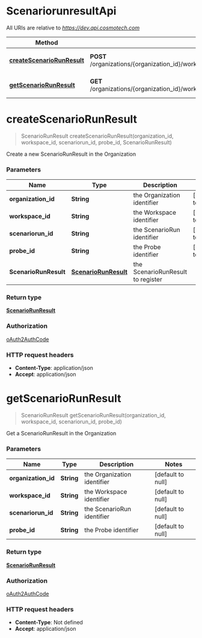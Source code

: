 # ScenariorunresultApi

All URIs are relative to *https://dev.api.cosmotech.com*

Method | HTTP request | Description
------------- | ------------- | -------------
[**createScenarioRunResult**](ScenariorunresultApi.md#createScenarioRunResult) | **POST** /organizations/{organization_id}/workspaces/{workspace_id}/scenarioruns/{scenariorun_id}/probes/{probe_id} | Create a new ScenarioRunResult in the Organization
[**getScenarioRunResult**](ScenariorunresultApi.md#getScenarioRunResult) | **GET** /organizations/{organization_id}/workspaces/{workspace_id}/scenarioruns/{scenariorun_id}/probes/{probe_id} | Get a ScenarioRunResult in the Organization


<a name="createScenarioRunResult"></a>
# **createScenarioRunResult**
> ScenarioRunResult createScenarioRunResult(organization\_id, workspace\_id, scenariorun\_id, probe\_id, ScenarioRunResult)

Create a new ScenarioRunResult in the Organization

### Parameters

Name | Type | Description  | Notes
------------- | ------------- | ------------- | -------------
 **organization\_id** | **String**| the Organization identifier | [default to null]
 **workspace\_id** | **String**| the Workspace identifier | [default to null]
 **scenariorun\_id** | **String**| the ScenarioRun identifier | [default to null]
 **probe\_id** | **String**| the Probe identifier | [default to null]
 **ScenarioRunResult** | [**ScenarioRunResult**](../Models/ScenarioRunResult.md)| the ScenarioRunResult to register |

### Return type

[**ScenarioRunResult**](../Models/ScenarioRunResult.md)

### Authorization

[oAuth2AuthCode](../README.md#oAuth2AuthCode)

### HTTP request headers

- **Content-Type**: application/json
- **Accept**: application/json

<a name="getScenarioRunResult"></a>
# **getScenarioRunResult**
> ScenarioRunResult getScenarioRunResult(organization\_id, workspace\_id, scenariorun\_id, probe\_id)

Get a ScenarioRunResult in the Organization

### Parameters

Name | Type | Description  | Notes
------------- | ------------- | ------------- | -------------
 **organization\_id** | **String**| the Organization identifier | [default to null]
 **workspace\_id** | **String**| the Workspace identifier | [default to null]
 **scenariorun\_id** | **String**| the ScenarioRun identifier | [default to null]
 **probe\_id** | **String**| the Probe identifier | [default to null]

### Return type

[**ScenarioRunResult**](../Models/ScenarioRunResult.md)

### Authorization

[oAuth2AuthCode](../README.md#oAuth2AuthCode)

### HTTP request headers

- **Content-Type**: Not defined
- **Accept**: application/json

